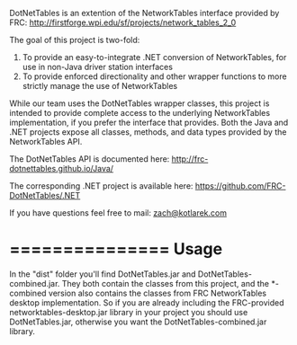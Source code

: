 DotNetTables is an extention of the NetworkTables interface provided by FRC:
	http://firstforge.wpi.edu/sf/projects/network_tables_2_0

The goal of this project is two-fold:
1) To provide an easy-to-integrate .NET conversion of NetworkTables, for use in non-Java driver station interfaces
2) To provide enforced directionality and other wrapper functions to more strictly manage the use of NetworkTables

While our team uses the DotNetTables wrapper classes, this project is intended to provide complete access to the underlying 
NetworkTables implementation, if you prefer the interface that provides. Both the Java and .NET projects expose all classes, 
methods, and data types provided by the NetworkTables API.

The DotNetTables API is documented here:
	http://frc-dotnettables.github.io/Java/

The corresponding .NET project is available here:
	https://github.com/FRC-DotNetTables/.NET

If you have questions feel free to mail:
	zach@kotlarek.com

===============
Usage
===============

In the "dist" folder you'll find DotNetTables.jar and DotNetTables-combined.jar. They both contain the classes from this 
project, and the *-combined version also contains the classes from FRC NetworkTables desktop implementation. So if you are 
already including the FRC-provided networktables-desktop.jar library in your project you should use DotNetTables.jar, 
otherwise you want the DotNetTables-combined.jar library.
